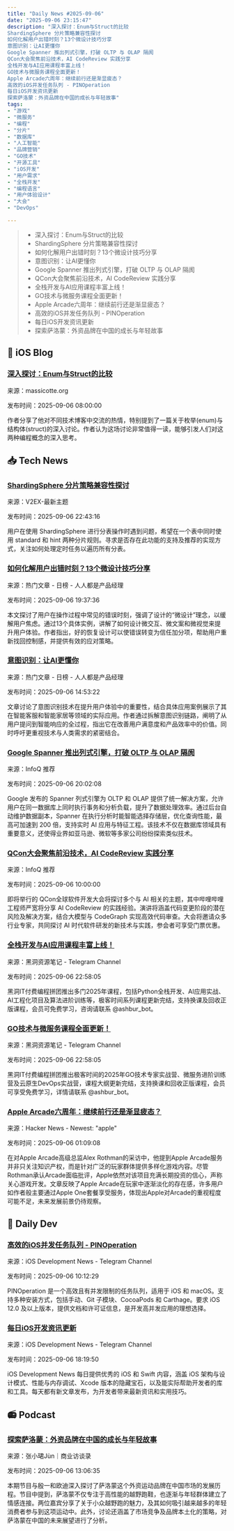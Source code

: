 ```yaml
---
title: "Daily News #2025-09-06"
date: "2025-09-06 23:15:47"
description: "深入探讨：Enum与Struct的比较
ShardingSphere 分片策略兼容性探讨
如何化解用户出错时刻？13个微设计技巧分享
意图识别：让AI更懂你
Google Spanner 推出列式引擎，打破 OLTP 与 OLAP 隔阂
QCon大会聚焦前沿技术，AI CodeReview 实践分享
全栈开发与AI应用课程丰富上线！
GO技术与微服务课程全面更新！
Apple Arcade六周年：继续前行还是渐显疲态？
高效的iOS并发任务队列 - PINOperation
每日iOS开发资讯更新
探索萨洛蒙：外资品牌在中国的成长与年轻故事"
tags: 
- "游戏"
- "微服务"
- "编程"
- "分片"
- "数据库"
- "人工智能"
- "品牌营销"
- "GO技术"
- "开源工具"
- "iOS开发"
- "用户需求"
- "全栈开发"
- "编程语言"
- "用户体验设计"
- "大会"
- "DevOps"

---
```


> - 深入探讨：Enum与Struct的比较
> - ShardingSphere 分片策略兼容性探讨
> - 如何化解用户出错时刻？13个微设计技巧分享
> - 意图识别：让AI更懂你
> - Google Spanner 推出列式引擎，打破 OLTP 与 OLAP 隔阂
> - QCon大会聚焦前沿技术，AI CodeReview 实践分享
> - 全栈开发与AI应用课程丰富上线！
> - GO技术与微服务课程全面更新！
> - Apple Arcade六周年：继续前行还是渐显疲态？
> - 高效的iOS并发任务队列 - PINOperation
> - 每日iOS开发资讯更新
> - 探索萨洛蒙：外资品牌在中国的成长与年轻故事

## 🍎 iOS Blog

### [深入探讨：Enum与Struct的比较](https://www.massicotte.org/actors)

来源：massicotte.org

发布时间：2025-09-06 08:00:00

作者分享了他对不同技术博客中交流的热情，特别提到了一篇关于枚举(enum)与结构体(struct)的深入讨论。作者认为这场讨论非常值得一读，能够引发人们对这两种编程概念的深入思考。

## 📥 Tech News

### [ShardingSphere 分片策略兼容性探讨](https://www.v2ex.com/t/1157538)

来源：V2EX-最新主题

发布时间：2025-09-06 22:43:16

用户在使用 ShardingSphere 进行分表操作时遇到问题，希望在一个表中同时使用 standard 和 hint 两种分片规则。寻求是否存在此功能的支持及推荐的实现方式，关注如何处理定时任务以遍历所有分表。

### [如何化解用户出错时刻？13个微设计技巧分享](https://www.woshipm.com/ucd/6265391.html)

来源：热门文章 - 日榜 - 人人都是产品经理

发布时间：2025-09-06 19:37:36

本文探讨了用户在操作过程中常见的错误时刻，强调了设计的“微设计”理念，以缓解用户焦虑。通过13个具体实例，讲解了如何设计微交互、微文案和微视觉来提升用户体验。作者指出，好的恢复设计可以使错误转变为信任加分项，帮助用户重新找回控制感，并提供有效的应对策略。

### [意图识别：让AI更懂你](https://www.woshipm.com/ai/6265307.html)

来源：热门文章 - 日榜 - 人人都是产品经理

发布时间：2025-09-06 14:53:22

文章讨论了意图识别技术在提升用户体验中的重要性，结合具体应用案例展示了其在智能客服和智能家居等领域的实际应用。作者通过拆解意图识别链路，阐明了从用户提问到智能响应的全过程，指出它在改善用户满意度和产品效率中的价值。同时呼吁更重视技术与人类需求的紧密结合。

### [Google Spanner 推出列式引擎，打破 OLTP 与 OLAP 隔阂](https://www.infoq.cn/article/A8tlKTdFr9WCBh3iZmJM)

来源：InfoQ 推荐

发布时间：2025-09-06 20:02:08

Google 发布的 Spanner 列式引擎为 OLTP 和 OLAP 提供了统一解决方案，允许用户在同一数据库上同时执行事务和分析负载，提升了数据处理效率。通过后台自动维护数据副本，Spanner 在执行分析时能智能选择存储层，优化查询性能，最高可加速到 200 倍，支持实时 AI 应用与特征工程。该技术不仅在数据库领域具有重要意义，还使得业界如亚马逊、微软等多家公司纷纷探索类似技术。

### [QCon大会聚焦前沿技术，AI CodeReview 实践分享](https://www.infoq.cn/article/0A5oSiS0526HKC283u6J)

来源：InfoQ 推荐

发布时间：2025-09-06 10:00:00

即将举行的 QCon全球软件开发大会将探讨多个与 AI 相关的主题，其中哔哩哔哩工程师严宽将分享 AI CodeReview 的实践经验。演讲将涵盖代码变更阶段的潜在风险及解决方案，结合大模型与 CodeGraph 实现高效代码审查。大会将邀请众多行业专家，共同探讨 AI 时代软件研发的新技术与实践，参会者可享受门票优惠。

### [全栈开发与AI应用课程丰富上线！](https://t.me/piracy6/32432)

来源：黑洞资源笔记 - Telegram Channel

发布时间：2025-09-06 22:58:05

黑洞IT付费编程拼团推出多门2025年课程，包括Python全栈开发、AI应用实战、AI工程化项目及算法进阶训练等，极客时间系列课程更新完结，支持换课及回收正版课程，会员可免费学习，咨询请联系 @ashbur_bot。

### [GO技术与微服务课程全面更新！](https://t.me/piracy6/32429)

来源：黑洞资源笔记 - Telegram Channel

发布时间：2025-09-06 22:58:05

黑洞IT付费编程拼团推出极客时间的2025年GO技术专家实战营、微服务进阶训练营及云原生DevOps实战营，课程大纲更新完结，支持换课和回收正版课程，会员可享受免费学习，详情请联系 @ashbur_bot。

### [Apple Arcade六周年：继续前行还是渐显疲态？](https://sixcolors.com/link/2025/09/apple-arcade-six-years-in/)

来源：Hacker News - Newest: "apple"

发布时间：2025-09-06 01:09:08

在对Apple Arcade高级总监Alex Rothman的采访中，他提到Apple Arcade服务并非只关注知识产权，而是针对广泛的玩家群体提供多样化游戏内容。尽管Rothman承认Arcade面临批评，Apple依然对该项目充满长期投资的信心，声称关心游戏开发。文章反映了Apple Arcade在玩家中逐渐淡化的存在感，许多用户如作者般主要通过Apple One套餐享受服务，体现出Apple对Arcade的重视程度可能不足，未来发展前景仍待观察。

## 💾 Daily Dev

### [高效的iOS并发任务队列 - PINOperation](https://github.com/pinterest/PINOperation)

来源：iOS Development News - Telegram Channel

发布时间：2025-09-06 10:12:29

PINOperation 是一个高效且有并发限制的任务队列，适用于 iOS 和 macOS。支持多种安装方式，包括手动、Git 子模块、CocoaPods 和 Carthage。要求 iOS 12.0 及以上版本，提供文档和许可证信息，是开发高并发应用的理想选择。

### [每日iOS开发资讯更新](https://t.me/CocoaDevBlogs/24601)

来源：iOS Development News - Telegram Channel

发布时间：2025-09-06 18:19:50

iOS Development News 每日提供优秀的 iOS 和 Swift 内容，涵盖 iOS 架构与设计模式、性能与内存调试、Xcode 版本的隐藏宝石，以及能实际帮助开发者的库和工具。每天都有新文章发布，为开发者带来最新资讯和实用技巧。

## 📻 Podcast

### [探索萨洛蒙：外资品牌在中国的成长与年轻故事](https://www.xiaoyuzhoufm.com/episode/68bbbde097178f08ee8800de)

来源：张小珺Jùn｜商业访谈录

发布时间：2025-09-06 13:06:35

本期节目与殷一和欧迪深入探讨了萨洛蒙这个外资运动品牌在中国市场的发展历程。节目中提到，萨洛蒙不仅专注于高性能的越野跑鞋，也逐渐与年轻群体建立了情感连接。两位嘉宾分享了关于小众越野跑的魅力，及其如何吸引越来越多的年轻消费者参与到这项运动中。此外，讨论还涵盖了市场竞争及品牌本土化的策略，对萨洛蒙在中国的未来展望进行了分析。
